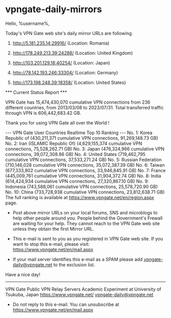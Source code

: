 # vpngate-daily-mirrors

Hello, %username%,

Today's VPN Gate web site's daily mirror URLs are following.

1. http://5.181.235.14:29916/
   (Location: Romania)

2. http://178.249.213.39:24288/
   (Location: United Kingdom)

3. http://103.201.129.18:40254/
   (Location: Japan)

4. http://78.142.193.246:33304/
   (Location: Germany)

5. http://173.198.248.39:18358/
   (Location: United States)


*** Current Status Report ***

VPN Gate has 15,474,430,070 cumulative VPN connections from 236 different countries, from 2013/03/08 to 2023/07/31.
Total transferred traffic through VPN is 606,442,683.42 GB.

Thank you for using VPN Gate all over the World !


--- VPN Gate User Countries Realtime Top 10 Ranking ---
No. 1: Korea Republic of (430,211,371 cumulative VPN connections, 91,269,148.73 GB)
No. 2: Iran (ISLAMIC Republic Of) (4,629,155,374 cumulative VPN connections, 75,528,262.71 GB)
No. 3: Japan (476,324,966 cumulative VPN connections, 39,072,308.86 GB)
No. 4: United States (719,462,795 cumulative VPN connections, 37,533,271.24 GB)
No. 5: Russian Federation (710,146,028 cumulative VPN connections, 35,072,387.39 GB)
No. 6: Taiwan (677,333,802 cumulative VPN connections, 33,946,845.91 GB)
No. 7: France (445,009,761 cumulative VPN connections, 31,904,372.74 GB)
No. 8: India (614,424,934 cumulative VPN connections, 27,320,867.10 GB)
No. 9: Indonesia (743,588,061 cumulative VPN connections, 25,578,720.90 GB)
No. 10: China (733,728,938 cumulative VPN connections, 23,812,638.71 GB)
The full ranking is available at https://www.vpngate.net/en/region.aspx page.


* Post above mirror URLs on your local forums, SNS and microblogs
  to help other people around you.
  People behind the Government's Frewall are waiting for your help.
  They cannot reach to the VPN Gate web site
  unless they obtain the first Mirror URL.

* This e-mail is sent to you as you registered in VPN Gate web site.
  If you want to stop this e-mail, please visit:
  https://www.vpngate.net/en/mail.aspx

* If your mail server identifies this e-mail as a SPAM
  please add vpngate-daily@vpngate.net to the exclusion list.

Have a nice day!

------------------------------------------------------
VPN Gate Public VPN Relay Servers
Academic Experiment at University of Tsukuba, Japan
https://www.vpngate.net/
vpngate-daily@vpngate.net
* Do not reply to this e-mail.
  You can unsubscribe at https://www.vpngate.net/en/mail.aspx


